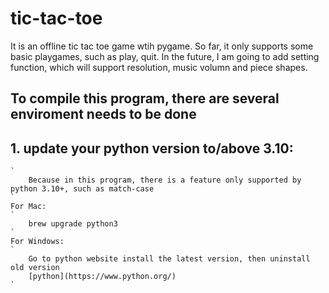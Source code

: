 # tic-tac-toe
It is an offline tic tac toe game wtih pygame.
So far, it only supports some basic playgames, such as play, quit.
In the future, I am going to add setting function, which will support resolution, music volumn and piece shapes.

## To compile this program, there are several enviroment needs to be done
## 1. update your python version to/above 3.10:
    `
        Because in this program, there is a feature only supported by python 3.10+, such as match-case
    `
    For Mac:
    `
        brew upgrade python3
    `
    For Windows:
    `
        Go to python website install the latest version, then uninstall old version
        [python](https://www.python.org/)
    `

